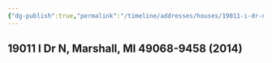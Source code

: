 ```yaml
---
{"dg-publish":true,"permalink":"/timeline/addresses/houses/19011-i-dr-n-marshall-mi-49068-9458-2014/","dgHomeLink":true,"dgPassFrontmatter":false}
---
```


## 19011 I Dr N, Marshall, MI 49068-9458 (2014)